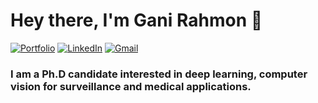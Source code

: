 <h1 align="left"> Hey there, I'm Gani Rahmon 👋 </h1>

<p align="left">
   <a href="https://ganirahmon.github.io/"><img alt="Portfolio" src="https://img.shields.io/badge/-ganirahmon.github.io-black?style=flat-square&logo=website&logoColor=white&link=https://ganirahmon.github.io/"></a>
   <a href="https://www.linkedin.com/in/ganirahmon/"><img alt="LinkedIn" src="https://img.shields.io/badge/-ganirahmon-black?style=flat-square&logo=Linkedin&logoColor=white&link=www.linkedin.com/in/ganirahmon/"></a>
   <a href="mailto:gani.rahmon@gmail.com"><img alt="Gmail" src="https://img.shields.io/badge/-gani.rahmon@gmail.com-black?style=flat-square&logo=Gmail&logoColor=white&link=mailto:gani.rahmon@gmail.com"></a>
</p>

<h3 align="left">  I am a Ph.D candidate interested in deep learning, computer vision for surveillance and medical applications. </h3>

<!-- --- -->

<!-- <a href="https://dewith.co/" >
  <img height="150px" src="https://github-readme-stats.vercel.app/api?username=dewith&show_icons=true&hide_title=true&hide_border=true&theme=graywhite" />
  <img height="150px" src="https://github-readme-stats.vercel.app/api/top-langs/?username=dewith&show_icons=true&layout=compact&langs_count=6&hide_title=true&hide_border=true&theme=graywhite" />
</a> -->
